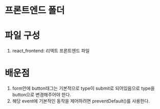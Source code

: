 # 프론트엔드 폴더

# 파일 구성

1. react_frontend: 리액트 프론트엔드 파일


# 배운점
1. form안에 button태그는 기본적으로 type이 submit로 되어있음으로 type을 button으로 변경해주어야 한다.
2. 해당 event에 기본적인 동작을 제어하려면 preventDefault()를 사용한다.